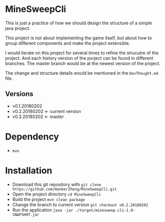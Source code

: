 # MineSweepCli
This is just a practice of how we should design the structure of a simple java project.

This project is not about implementing the game itself, but about how to group different components and make the project extensible.

I would iterate on this project for several times to refine the strucutre of the project. And each history version of the porject can be found in different branches. The master branch would be at the newest version of the project.

The change and structure details would be mentioned in the `DevThought.md` file.


## Versions
- v0.1.20180202
- v0.2.20180202 <- current version
- v0.3.20180202 <- master


# Dependency
- `mvn`

# Installation
- Download this git repository with `git clone https://github.com/HankerZheng/MineSweepCli.git`
- Open the project directory `cd MineSweepCli`
- Build the project `mvn clean package`
- Change the branch to current version `git checkout v0.2.20180202`
- Run the application `java -jar ./target/minesweep.cli-1.0-SNAPSHOT.jar`

